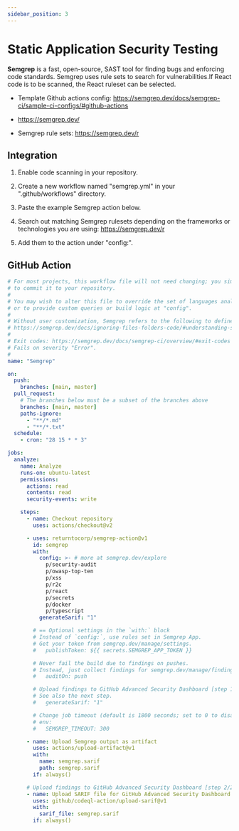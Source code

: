 ```yaml
---
sidebar_position: 3
---
```


# Static Application Security Testing

<b>Semgrep</b> is a fast, open-source, SAST tool for finding bugs and enforcing code standards.
Semgrep uses rule sets to search for vulnerabilities.If React code is to be scanned, the React ruleset can be selected.

- Template Github actions config: https://semgrep.dev/docs/semgrep-ci/sample-ci-configs/#github-actions

- https://semgrep.dev/

- Semgrep rule sets: https://semgrep.dev/r

## Integration

1. Enable code scanning in your repository.

2. Create a new workflow named "semgrep.yml" in your ".github/workflows" directory.

3. Paste the example Semgrep action below.

4. Search out matching Semgrep rulesets depending on the frameworks or technologies you are using: https://semgrep.dev/r

5. Add them to the action under "config:".

## GitHub Action

```yml
# For most projects, this workflow file will not need changing; you simply need
# to commit it to your repository.
#
# You may wish to alter this file to override the set of languages analyzed,
# or to provide custom queries or build logic at "config".
#
# Without user customization, Semgrep refers to the following to define ignored files and folders:
# https://semgrep.dev/docs/ignoring-files-folders-code/#understanding-semgrep-defaults
#
# Exit codes: https://semgrep.dev/docs/semgrep-ci/overview/#exit-codes
# Fails on severity "Error".
#
name: "Semgrep"

on:
  push:
    branches: [main, master]
  pull_request:
    # The branches below must be a subset of the branches above
    branches: [main, master]
    paths-ignore:
      - "**/*.md"
      - "**/*.txt"
  schedule:
    - cron: "28 15 * * 3"

jobs:
  analyze:
    name: Analyze
    runs-on: ubuntu-latest
    permissions:
      actions: read
      contents: read
      security-events: write

    steps:
      - name: Checkout repository
        uses: actions/checkout@v2

      - uses: returntocorp/semgrep-action@v1
        id: semgrep
        with:
          config: >- # more at semgrep.dev/explore
            p/security-audit
            p/owasp-top-ten
            p/xss
            p/r2c
            p/react
            p/secrets
            p/docker
            p/typescript
          generateSarif: "1"

        # == Optional settings in the `with:` block
        # Instead of `config:`, use rules set in Semgrep App.
        # Get your token from semgrep.dev/manage/settings.
        #   publishToken: ${{ secrets.SEMGREP_APP_TOKEN }}

        # Never fail the build due to findings on pushes.
        # Instead, just collect findings for semgrep.dev/manage/findings
        #   auditOn: push

        # Upload findings to GitHub Advanced Security Dashboard [step 1/2]
        # See also the next step.
        #   generateSarif: "1"

        # Change job timeout (default is 1800 seconds; set to 0 to disable)
        # env:
        #   SEMGREP_TIMEOUT: 300

      - name: Upload Semgrep output as artifact
        uses: actions/upload-artifact@v1
        with:
          name: semgrep.sarif
          path: semgrep.sarif
        if: always()

      # Upload findings to GitHub Advanced Security Dashboard [step 2/2]
      - name: Upload SARIF file for GitHub Advanced Security Dashboard
        uses: github/codeql-action/upload-sarif@v1
        with:
          sarif_file: semgrep.sarif
        if: always()
```
